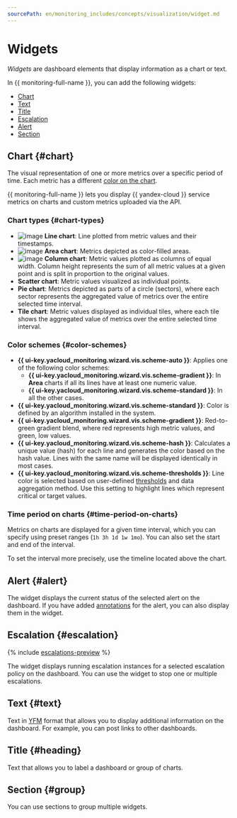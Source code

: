 ```yaml
---
sourcePath: en/monitoring_includes/concepts/visualization/widget.md
---
```

# Widgets

_Widgets_ are dashboard elements that display information as a chart or text.

In {{ monitoring-full-name }}, you can add the following widgets:

* [Chart](#chart)
* [Text](#text)
* [Title](#heading)
* [Escalation](#escalation)
* [Alert](#alert)
* [Section](#group)

## Chart {#chart}

The visual representation of one or more metrics over a specific period of time. Each metric has a different [color on the chart](#color-schemes).

{{ monitoring-full-name }} lets you display {{ yandex-cloud }} service metrics on charts and custom metrics uploaded via the API.

### Chart types {#chart-types}

* ![image](../../../_assets/console-icons/chart-line.svg) **Line chart**: Line plotted from metric values and their timestamps.
* ![image](../../../_assets/console-icons/chart-area-stacked.svg) **Area chart**: Metrics depicted as color-filled areas.
* ![image](../../../_assets/console-icons/chart-column.svg) **Column chart**: Metric values plotted as columns of equal width. Column height represents the sum of all metric values at a given point and is split in proportion to the original values.
* **Scatter chart**: Metric values visualized as individual points.
* **Pie chart**: Metrics depicted as parts of a circle (sectors), where each sector represents the aggregated value of metrics over the entire selected time interval.
* **Tile chart**: Metric values displayed as individual tiles, where each tile shows the aggregated value of metrics over the entire selected time interval.

### Color schemes {#color-schemes}

* **{{ ui-key.yacloud_monitoring.wizard.vis.scheme-auto }}**: Applies one of the following color schemes:
  * **{{ ui-key.yacloud_monitoring.wizard.vis.scheme-gradient }}**: In **Area** charts if all its lines have at least one numeric value.
  * **{{ ui-key.yacloud_monitoring.wizard.vis.scheme-standard }}**: In all the other cases.
* **{{ ui-key.yacloud_monitoring.wizard.vis.scheme-standard }}**: Color is defined by an algorithm installed in the system.
* **{{ ui-key.yacloud_monitoring.wizard.vis.scheme-gradient }}**: Red-to-green gradient blend, where red represents high metric values, and green, low values.
* **{{ ui-key.yacloud_monitoring.wizard.vis.scheme-hash }}**: Calculates a unique value (hash) for each line and generates the color based on the hash value. Lines with the same name will be displayed identically in most cases.
* **{{ ui-key.yacloud_monitoring.wizard.vis.scheme-thresholds }}**: Line color is selected based on user-defined [thresholds](../../operations/dashboard/add-widget.md#thresholds) and data aggregation method. Use this setting to highlight lines which represent critical or target values.

### Time period on charts {#time-period-on-charts}

Metrics on charts are displayed for a given time interval, which you can specify using preset ranges (`1h 3h 1d 1w 1mo`). You can also set the start and end of the interval.

To set the interval more precisely, use the timeline located above the chart.

## Alert {#alert}

The widget displays the current status of the selected alert on the dashboard. If you have added [annotations](../alerting/annotation.md) for the alert, you can also display them in the widget.

## Escalation {#escalation}

{% include [escalations-preview](../../../_includes/monitoring/escalations-preview.md) %}

The widget displays running escalation instances for a selected escalation policy on the dashboard. You can use the widget to stop one or multiple escalations.

## Text {#text}
Text in [YFM](https://ydocs.tech/en/) format that allows you to display additional information on the dashboard. For example, you can post links to other dashboards.

## Title {#heading}
Text that allows you to label a dashboard or group of charts.

## Section {#group}
You can use sections to group multiple widgets.